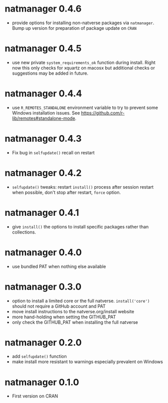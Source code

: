 # natmanager 0.4.6

* provide options for installing non-natverse packages via `natmanager`. Bump up version
  for preparation of package update on `CRAN`

# natmanager 0.4.5

* use new private `system_requirements_ok` function during install. Right now
this only checks for xquartz on macosx but additional checks or suggestions may
be added in future.

# natmanager 0.4.4

* use `R_REMOTES_STANDALONE` environment variable to try to prevent some Windows
  installation issues. See https://github.com/r-lib/remotes#standalone-mode.

# natmanager 0.4.3

* Fix bug in `selfupdate()` recall on restart

# natmanager 0.4.2

* `selfupdate()` tweaks: restart `install()` process after session restart when
  possible, don't stop after restart, `force` option.

# natmanager 0.4.1

* give `install()` the options to install specific packages rather than 
  collections.

# natmanager 0.4.0

* use bundled PAT when nothing else available

# natmanager 0.3.0

* option to install a limited core or the full natverse. 
  `install('core')` should not require a GitHub account and PAT
* move install instructions to the natverse.org/install website
* more hand-holding when setting the GITHUB_PAT
* only check the GITHUB_PAT when installing the full natverse

# natmanager 0.2.0

* add `selfupdate()` function
* make install more resistant to warnings especially prevalent on Windows

# natmanager 0.1.0

* First version on CRAN
